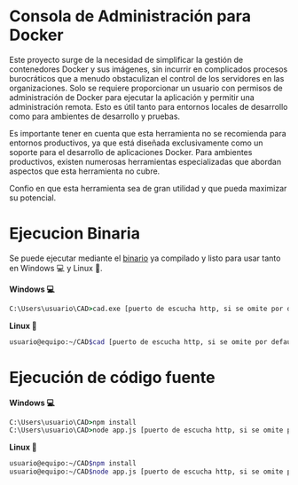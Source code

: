 # Consola de Administración para Docker

Este proyecto surge de la necesidad de simplificar la gestión de contenedores Docker y sus imágenes, sin incurrir en complicados procesos burocráticos que a menudo obstaculizan el control de los servidores en las organizaciones. Solo se requiere proporcionar un usuario con permisos de administración de Docker para ejecutar la aplicación y permitir una administración remota. Esto es útil tanto para entornos locales de desarrollo como para ambientes de desarrollo y pruebas.

Es importante tener en cuenta que esta herramienta no se recomienda para entornos productivos, ya que está diseñada exclusivamente como un soporte para el desarrollo de aplicaciones Docker. Para ambientes productivos, existen numerosas herramientas especializadas que abordan aspectos que esta herramienta no cubre.

Confio en que esta herramienta sea de gran utilidad y que pueda maximizar su potencial.

# Ejecucion Binaria
Se puede ejecutar mediante el [binario](tag) ya compilado y listo para usar tanto en Windows 💻 y Linux 🐧.

__Windows 💻__
```cmd
C:\Users\usuario\CAD>cad.exe [puerto de escucha http, si se omite por default es 3000] 
```
__Linux 🐧__
```bash
usuario@equipo:~/CAD$cad [puerto de escucha http, si se omite por default es 3000] 
```

# Ejecución de código fuente

__Windows 💻__
```cmd
C:\Users\usuario\CAD>npm install 
C:\Users\usuario\CAD>node app.js [puerto de escucha http, si se omite por default es 3000] 
```
__Linux 🐧__
```bash
usuario@equipo:~/CAD$npm install
usuario@equipo:~/CAD$node app.js [puerto de escucha http, si se omite por default es 3000] 
```
